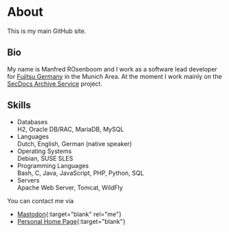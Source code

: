 # About
This is my main GitHub site.

## Bio
My name is Manfred ROsenboom and I work as a software lead developer for 
[Fujitsu Germany](https://www.fujitsu.com/de/) in the Munich Area. At the moment
I work mainly on the 
[SecDocs Archive Service](https://www.fujitsu.com/de/products/computing/servers/mainframe/bs2000/ccp/) 
project.

## Skills

* Databases  
  H2, Oracle DB/RAC, MariaDB, MySQL
* Languages  
  Dutch, English, German (native speaker)
* Operating Systems  
  Debian, SUSE SLES
* Programming Languages  
  Bash, C, Java, JavaScript, PHP, Python, SQL
* Servers  
  Apache Web Server, Tomcat, WildFly

You can contact me via 

* [Mastodon]{:target="blank" rel="me"}
* [Personal Home Page]{:target="blank"}

[Mastodon]: https://fosstodon.org/@maroph
[Personal Home Page]: https://manfred.rosenboom.name/

